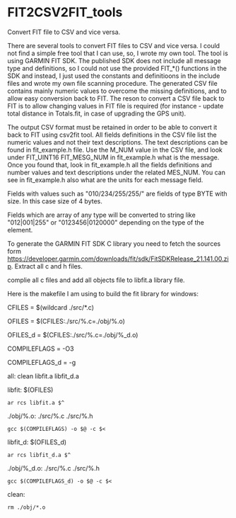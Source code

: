 # FIT2CSV2FIT_tools
Convert FIT file to CSV and vice versa. 

There are several tools to convert FIT files to CSV and vice versa. I could not find a simple free tool that I can use, so, I wrote my own tool.
The tool is using GARMIN FIT SDK. The published SDK does not include all message type and definitions, so I could not use the provided FIT_*() 
functions in the SDK and instead, I just used the constants and definitioons in the include files and wrote my own file scanning procedure.
The generated CSV file contains mainly numeric values to overcome the missing definitions, and to allow easy conversion back to FIT.
The reson to convert a CSV file back to FIT is to allow changing values in FIT file is required (for instance - update total distance in Totals.fit, in case of upgrading
the GPS unit).

The output CSV format must be retained in order to be able to convert it back to FIT using 
csv2fit tool. All fields definitions in the CSV file list the numeric values and not their
text descriptions. The text descriptions can be found in fit_example.h file. Use the M_NUM value in the CSV file, and look under FIT_UINT16 FIT_MESG_NUM in fit_example.h what is the message. Once you found that, look in fit_example.h all the fields definitions and number values and text descriptions under the related MES_NUM.
You can see in fit_example.h also what are the units for each message field.

Fields with values such as "010/234/255/255/" are fields of type BYTE with size. In this case
size of 4 bytes. 

Fields which are array of any type will be converted to string like "012|001|255" or "0123456|0120000" depending on the type of the element.

To generate the GARMIN FIT SDK C library you need to fetch the sources form 
https://developer.garmin.com/downloads/fit/sdk/FitSDKRelease_21.141.00.zip.
Extract all c and h files.

complie all c files and add all objects file to libfit.a library file.

Here is the makefile I am using to build the fit library for windows:

CFILES = $(wildcard ./src/*.c)

OFILES = $(CFILES:./src/%.c=./obj/%.o)

OFILES_d = $(CFILES:./src/%.c=./obj/%_d.o)

COMPILEFLAGS = -O3

COMPILEFLAGS_d = -g


all: clean libfit.a libfit_d.a

libfit: $(OFILES)

	ar rcs libfit.a $^

./obj/%.o: ./src/%.c ./src/%.h

	gcc $(COMPILEFLAGS) -o $@ -c $<

libfit_d: $(OFILES_d)

	ar rcs libfit_d.a $^

./obj/%_d.o: ./src/%.c ./src/%.h

	gcc $(COMPILEFLAGS_d) -o $@ -c $<


clean:

	rm ./obj/*.o
